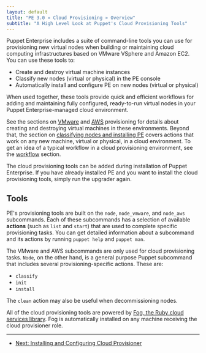 ```yaml
---
layout: default
title: "PE 3.0 » Cloud Provisioning » Overview"
subtitle: "A High Level Look at Puppet's Cloud Provisioning Tools"
---
```


Puppet Enterprise includes a suite of command-line tools you can use for provisioning new virtual nodes when building or maintaining cloud computing infrastructures based on VMware VSphere and Amazon EC2. <!-- and OpenStack.  -->You can use these tools to:

* Create and destroy virtual machine instances
* Classify new nodes (virtual or physical) in the PE console
* Automatically install and configure PE on new nodes (virtual or physical)

<!-- (Note that OpenStack requires Puppet's cloud_provisioner 1.0.2 or later.) -->

When used together, these tools provide quick and efficient workflows for adding and maintaining fully configured, ready-to-run virtual nodes in your Puppet Enterprise-managed cloud environment.

See the sections on [VMware](./cloudprovisioner_vmware.html) <!-- [OpenStack](./cloudprovisioner_openstack) -->and [AWS](./cloudprovisioner_aws) provisioning for details about creating and destroying virtual machines in these environments. Beyond that, the section on [classifying nodes and installing PE](./cloudprovisioner_classifying_installing.html) covers actions that work on any new machine, virtual or physical, in a cloud environment. To get an idea of a typical workflow in a cloud provisioning environment, see the [workflow](./cloudprovisioner_workflow) section.

The cloud provisioning tools can be added during installation of Puppet Enterprise. If you have already installed PE and you want to install the cloud provisioning tools, simply run the upgrader again.

Tools
-----

PE's provisioning tools are built on the `node`, `node_vmware`, <!-- `node_openstack`, --> and `node_aws` subcommands. Each of these subcommands has a selection of available **actions** (such as `list` and `start`) that are used to complete specific provisioning tasks. You can get detailed information about a subcommand and its actions by running `puppet help` and `puppet man`.

The VMware<!-- , OpenStack, --> and AWS subcommands are only used for cloud provisioning tasks. `Node`, on the other hand, is a general purpose Puppet subcommand that includes several provisioning-specific actions. These are:

- `classify`
- `init`
- `install`

The `clean` action may also be useful when decommissioning nodes.

All of the cloud provisioning tools are powered by [Fog, the Ruby cloud services library](https://github.com/fog/fog). Fog is automatically installed on any machine receiving the cloud provisioner role.

* * * 

- [Next: Installing and Configuring Cloud Provisioner](./cloudprovisioner_configuring.html)

